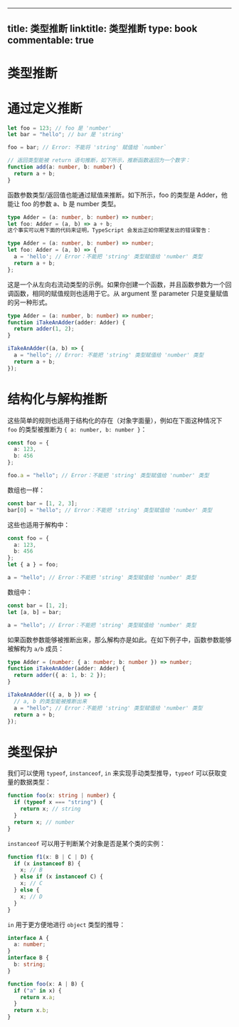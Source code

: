 
---
title: 类型推断
linktitle: 类型推断
type: book
commentable: true
---

# 类型推断

# 通过定义推断

```ts
let foo = 123; // foo 是 'number'
let bar = "hello"; // bar 是 'string'

foo = bar; // Error: 不能将 'string' 赋值给 `number`

// 返回类型能被 return 语句推断，如下所示，推断函数返回为一个数字：
function add(a: number, b: number) {
  return a + b;
}
```

函数参数类型/返回值也能通过赋值来推断。如下所示，foo 的类型是 Adder，他能让 foo 的参数 a、b 是 number 类型。

```ts
type Adder = (a: number, b: number) => number;
let foo: Adder = (a, b) => a + b;
这个事实可以用下面的代码来证明，TypeScript 会发出正如你期望发出的错误警告：

type Adder = (a: number, b: number) => number;
let foo: Adder = (a, b) => {
  a = 'hello'; // Error：不能把 'string' 类型赋值给 'number' 类型
  return a + b;
};
```

这是一个从左向右流动类型的示例。如果你创建一个函数，并且函数参数为一个回调函数，相同的赋值规则也适用于它。从 argument 至 parameter 只是变量赋值的另一种形式。

```ts
type Adder = (a: number, b: number) => number;
function iTakeAnAdder(adder: Adder) {
  return adder(1, 2);
}

iTakeAnAdder((a, b) => {
  a = "hello"; // Error: 不能把 'string' 类型赋值给 'number' 类型
  return a + b;
});
```

# 结构化与解构推断

这些简单的规则也适用于结构化的存在（对象字面量），例如在下面这种情况下 `foo` 的类型被推断为 `{ a: number, b: number }`：

```ts
const foo = {
  a: 123,
  b: 456
};

foo.a = "hello"; // Error：不能把 'string' 类型赋值给 'number' 类型
```

数组也一样：

```ts
const bar = [1, 2, 3];
bar[0] = "hello"; // Error：不能把 'string' 类型赋值给 'number' 类型
```

这些也适用于解构中：

```ts
const foo = {
  a: 123,
  b: 456
};
let { a } = foo;

a = "hello"; // Error：不能把 'string' 类型赋值给 'number' 类型
```

数组中：

```ts
const bar = [1, 2];
let [a, b] = bar;

a = "hello"; // Error：不能把 'string' 类型赋值给 'number' 类型
```

如果函数参数能够被推断出来，那么解构亦是如此。在如下例子中，函数参数能够被解构为 `a/b` 成员：

```ts
type Adder = (number: { a: number; b: number }) => number;
function iTakeAnAdder(adder: Adder) {
  return adder({ a: 1, b: 2 });
}

iTakeAnAdder(({ a, b }) => {
  // a, b 的类型能被推断出来
  a = "hello"; // Error：不能把 'string' 类型赋值给 'number' 类型
  return a + b;
});
```

# 类型保护

我们可以使用 `typeof`, `instanceof`, `in` 来实现手动类型推导，`typeof` 可以获取变量的数据类型：

```ts
function foo(x: string | number) {
  if (typeof x === "string") {
    return x; // string
  }
  return x; // number
}
```

`instanceof` 可以用于判断某个对象是否是某个类的实例：

```ts
function f1(x: B | C | D) {
  if (x instanceof B) {
    x; // B
  } else if (x instanceof C) {
    x; // C
  } else {
    x; // D
  }
}
```

`in` 用于更方便地进行 `object` 类型的推导：

```ts
interface A {
  a: number;
}
interface B {
  b: string;
}

function foo(x: A | B) {
  if ("a" in x) {
    return x.a;
  }
  return x.b;
}
```

    